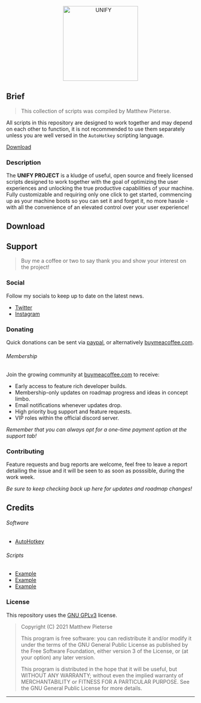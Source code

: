 <p align="center">
  <a href="https://github.com/mpiet-za/UNIFY-Project"><img src="https://raw.githubusercontent.com/amitmerchant1990/electron-markdownify/master/app/img/markdownify.png" alt="UNIFY" width="200"></a>
</p>

## Brief
>This collection of scripts was compiled by Matthew Pieterse.

All scripts in this repository are designed to work together and may depend on each other to function, it is not recommended to use them separately unless you are well versed in the `AutoHotkey` scripting language.

<p>
  <a href="#download">Download</a>
</p>

### Description
The **UNIFY PROJECT** is a kludge of useful, open source and freely licensed scripts designed to work together with the goal of optimizing the user experiences and unlocking the true productive capabilities of your machine. Fully customizable and requiring only one click to get started, commencing up as your machine boots so you can set it and forget it, no more hassle - with all the convenience of an elevated control over your user experience!
## Download
## Support
>Buy me a coffee or two to say thank you and show your interest on the project!
### Social
Follow my socials to keep up to date on the latest news.

- [Twitter](http://example.com/)
- [Instagram](http://example.com/)
### Donating
Quick donations can be sent via [paypal](http://example.com/), or alternatively [buymeacoffee.com](https://www.buymeacoffee.com/).
###### Membership
Join the growing community at [buymeacoffee.com](https://www.buymeacoffee.com/) to receive:
- Early access to feature rich developer builds.
- Membership-only updates on roadmap progress and ideas in concept limbo.
- Email notifications whenever updates drop.
- High priority bug support and feature requests.
- VIP roles within the official discord server.

*Remember that you can always opt for a one-time payment option at the support tab!*
### Contributing
Feature requests and bug reports are welcome, feel free to leave a report detailing the issue and it will be seen to as soon as posssible, during the work week.

*Be sure to keep checking back up here for updates and roadmap changes!*
## Credits
###### Software
- [AutoHotkey](https://www.autohotkey.com/)
###### Scripts
- [Example](http://example.com/)
- [Example](http://example.com/)
- [Example](http://example.com/)
### License

This repository uses the [GNU GPLv3](https://spdx.org/licenses/GPL-3.0-or-later.html) license.

>Copyright (C) 2021 Matthew Pieterse
>
>This program is free software: you can redistribute it and/or modify it under the terms of the GNU General Public License as published by the Free Software Foundation, either version 3 of the License, or (at your option) any later version.
>
>This program is distributed in the hope that it will be useful, but WITHOUT ANY WARRANTY; without even the implied warranty of MERCHANTABILITY or FITNESS FOR A PARTICULAR PURPOSE. See the GNU General Public License for more details.
---
